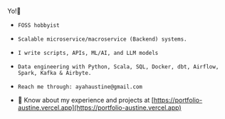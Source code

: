 Yo!👋

- ```
  FOSS hobbyist
  ```

- ```
  Scalable microservice/macroservice (Backend) systems.
  ```

- ```
  I write scripts, APIs, ML/AI, and LLM models
  ```
  
- ```
  Data engineering with Python, Scala, SQL, Docker, dbt, Airflow, Spark, Kafka & Airbyte.
  ```
  
- ```
  Reach me through: ayahaustine@gmail.com
  ```
  
- 📄 Know about my experience and projects at [https://portfolio-austine.vercel.app](https://portfolio-austine.vercel.app)
